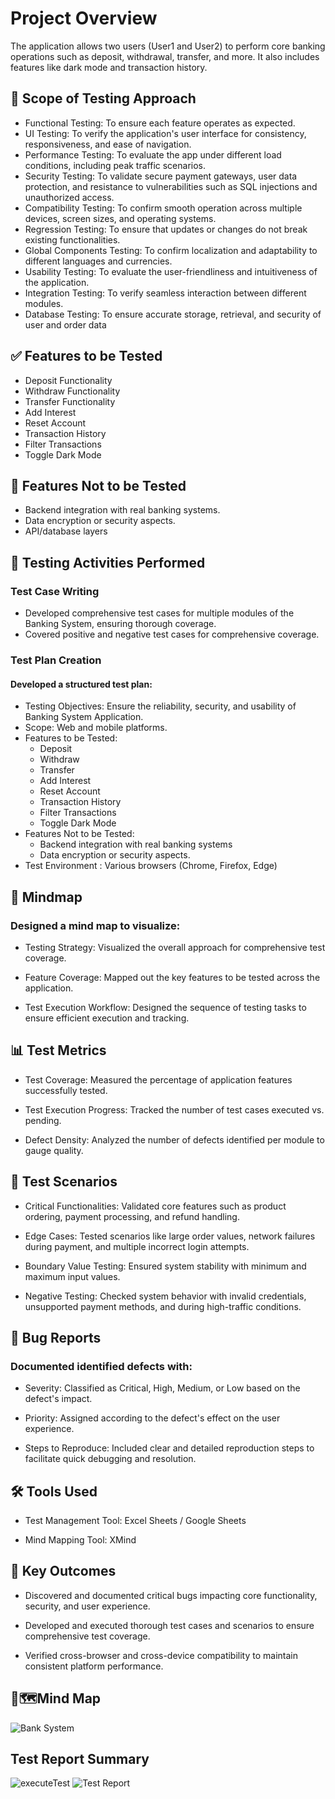 
# Project Overview
The application allows two users (User1 and User2) to perform core banking operations such as deposit, 
withdrawal, transfer, and more. It also includes features like dark mode and transaction history. 

##  🎯 Scope of Testing Approach
- Functional Testing: To ensure each feature operates as expected.
- UI Testing: To verify the application's user interface for consistency, responsiveness, and ease of navigation.
- Performance Testing: To evaluate the app under different load conditions, including peak traffic scenarios.
- Security Testing: To validate secure payment gateways, user data protection, and resistance to vulnerabilities such as SQL injections and unauthorized access.
- Compatibility Testing: To confirm smooth operation across multiple devices, screen sizes, and operating systems.
- Regression Testing: To ensure that updates or changes do not break existing functionalities.
- Global Components Testing: To confirm localization and adaptability to different languages and currencies.
- Usability Testing: To evaluate the user-friendliness and intuitiveness of the application.
- Integration Testing: To verify seamless interaction between different modules.
- Database Testing: To ensure accurate storage, retrieval, and security of user and order data
##  ✅ Features to be Tested 
- Deposit Functionality  
- Withdraw Functionality  
- Transfer Functionality  
- Add Interest  
- Reset Account  
- Transaction History  
- Filter Transactions  
- Toggle Dark Mode 
##  🚫 Features Not to be Tested 
- Backend integration with real banking systems. 
- Data encryption or security aspects. 
- API/database layers 
##  📝 Testing Activities Performed
###  Test Case Writing
- Developed comprehensive test cases for multiple modules of the Banking System, ensuring thorough coverage.
- Covered positive and negative test cases for comprehensive coverage.
###  Test Plan Creation
#### Developed a structured test plan:
- Testing Objectives: Ensure the reliability, security, and usability of Banking System Application.
- Scope: Web and mobile platforms.
- Features to be Tested:
  - Deposit
  - Withdraw
  - Transfer
  - Add Interest
  - Reset Account
  - Transaction History
  - Filter Transactions
  - Toggle Dark Mode
- Features Not to be Tested:
  - Backend integration with real banking systems
  - Data encryption or security aspects.
- Test Environment : Various browsers (Chrome, Firefox, Edge) 
##  🧠 Mindmap
### Designed a mind map to visualize:
- Testing Strategy: Visualized the overall approach for comprehensive test coverage.

- Feature Coverage: Mapped out the key features to be tested across the application.

- Test Execution Workflow: Designed the sequence of testing tasks to ensure efficient execution and tracking.
##  📊 Test Metrics
- Test Coverage: Measured the percentage of application features successfully tested.

- Test Execution Progress: Tracked the number of test cases executed vs. pending.

- Defect Density: Analyzed the number of defects identified per module to gauge quality.
##  🧪 Test Scenarios
- Critical Functionalities: Validated core features such as product ordering, payment processing, and refund handling.

- Edge Cases: Tested scenarios like large order values, network failures during payment, and multiple incorrect login attempts.

- Boundary Value Testing: Ensured system stability with minimum and maximum input values.

- Negative Testing: Checked system behavior with invalid credentials, unsupported payment methods, and during high-traffic conditions.
##     🐞 Bug Reports
### Documented identified defects with:
- Severity: Classified as Critical, High, Medium, or Low based on the defect's impact.

- Priority: Assigned according to the defect's effect on the user experience.

- Steps to Reproduce: Included clear and detailed reproduction steps to facilitate quick debugging and resolution.
##   🛠️ Tools Used
- Test Management Tool: Excel Sheets / Google Sheets

- Mind Mapping Tool: XMind
##  🔑 Key Outcomes
- Discovered and documented critical bugs impacting core functionality, security, and user experience.

- Developed and executed thorough test cases and scenarios to ensure comprehensive test coverage.

- Verified cross-browser and cross-device compatibility to maintain consistent platform performance.
##  🧠🗺️Mind Map
![Bank System](https://github.com/user-attachments/assets/ccc719ff-3c98-4e1d-8c41-d473a928b766)
##  Test Report Summary
![executeTest](https://github.com/user-attachments/assets/431b361f-8257-47dd-bf60-aa57cdb51d9b)
![Test Report](https://github.com/user-attachments/assets/891ba20f-e75d-47c3-ae96-021cecdb2deb)




